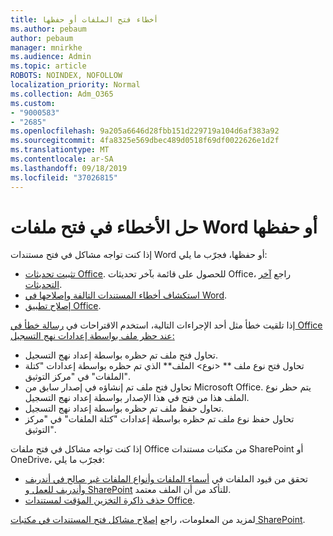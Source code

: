 ```yaml
---
title: أخطاء فتح الملفات أو حفظها
ms.author: pebaum
author: pebaum
manager: mnirkhe
ms.audience: Admin
ms.topic: article
ROBOTS: NOINDEX, NOFOLLOW
localization_priority: Normal
ms.collection: Adm_O365
ms.custom:
- "9000583"
- "2685"
ms.openlocfilehash: 9a205a6646d28fbb151d229719a104d6af383a92
ms.sourcegitcommit: 4fa8325e569dbec489d0518f69df0022626e1d2f
ms.translationtype: MT
ms.contentlocale: ar-SA
ms.lasthandoff: 09/18/2019
ms.locfileid: "37026815"
---
```

# <a name="resolve-errors-opening-or-saving-word-files"></a>حل الأخطاء في فتح ملفات Word أو حفظها

إذا كنت تواجه مشاكل في فتح مستندات Word أو حفظها، فجرّب ما يلي:

- [تثبيت تحديثات Office](https://support.office.com/article/2ab296f3-7f03-43a2-8e50-46de917611c5). للحصول على قائمة بآخر تحديثات Office، راجع [آخر التحديثات](https://docs.microsoft.com/officeupdates/office-updates-msi).
- [استكشاف أخطاء المستندات التالفة وإصلاحها في Word](https://docs.microsoft.com/office/troubleshoot/word/damaged-documents-in-word).
- [إصلاح تطبيق Office](https://support.office.com/Article/Repair-an-Office-application-7821d4b6-7c1d-4205-aa0e-a6b40c5bb88b).

إذا تلقيت خطأ مثل أحد الإجراءات التالية، استخدم الاقتراحات في [رسالة خطأ في Office عند حظر ملف بواسطة إعدادات نهج التسجيل:](https://docs.microsoft.com/office/troubleshoot/settings/file-blocked-in-office)

- تحاول فتح ملف تم حظره بواسطة إعداد نهج التسجيل.
- تحاول فتح نوع ملف ** \<نوع\> الملف** الذي تم حظره بواسطة إعدادات "كتلة الملفات" في "مركز التوثيق".
- تحاول فتح ملف تم إنشاؤه في إصدار سابق من Microsoft Office. يتم حظر نوع الملف هذا من فتح في هذا الإصدار بواسطة إعداد نهج التسجيل.
- تحاول حفظ ملف تم حظره بواسطة إعداد نهج التسجيل.
- تحاول حفظ نوع ملف تم حظره بواسطة إعدادات "كتلة الملفات" في "مركز التوثيق".

إذا كنت تواجه مشاكل في فتح ملفات Office من مكتبات مستندات SharePoint أو OneDrive، فجرّب ما يلي:

- تحقق من قيود الملفات في [أسماء الملفات وأنواع الملفات غير صالح في أندريف وأندريف للعمل و SharePoint](https://support.office.com/article/64883a5d-228e-48f5-b3d2-eb39e07630fa) للتأكد من أن الملف معتمد. 
- [حذف ذاكرة التخزين المؤقت لمستندات Office](https://support.office.com/article/b1d3765e-d71b-4bb8-99ca-acd22c42995d
). 

لمزيد من المعلومات، راجع [إصلاح مشاكل فتح المستندات في مكتبات SharePoint](https://support.office.com/article/31329fa1-4ad0-47fc-95d8-bb0c5b12a536).